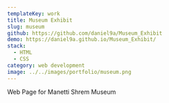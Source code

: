 ```yaml
---
templateKey: work
title: Museum Exhibit
slug: museum
github: https://github.com/daniel9a/Museum_Exhibit
demo: https://daniel9a.github.io/Museum_Exhibit/
stack:
  - HTML
  - CSS
category: web development
image: ../../images/portfolio/museum.png
---
```


Web Page for Manetti Shrem Museum

